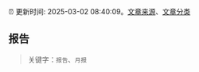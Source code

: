 :alarm_clock: 更新时间: 2025-03-02 08:40:09。[文章来源](/README.md)、[文章分类](/TAGS.md)

## 报告


> 关键字：`报告`、`月报`



